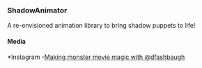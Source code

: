 ### ShadowAnimator
A re-envisioned animation library to bring shadow puppets to life!

#### Media
*Instagram -[Making monster movie magic with @dfashbaugh]("https://www.instagram.com/p/BLaeoBNgJmP/")
